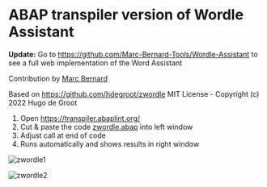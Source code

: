 # ABAP transpiler version of Wordle Assistant

**Update:** Go to https://github.com/Marc-Bernard-Tools/Wordle-Assistant to see a full web implementation of the Word Assistant

Contribution by [Marc Bernard](https://github.com/mbtools)

Based on https://github.com/hdegroot/zwordle
MIT License - Copyright (c) 2022 Hugo de Groot

1. Open https://transpiler.abaplint.org/
2. Cut & paste the code [zwordle.abap](zwordle.abap) into left window
3. Adjust call at end of code
4. Runs automatically and shows results in right window

![zwordle1](/transpiler/zwordle_1.png)

![zwordle2](/transpiler/zwordle_2.png)
